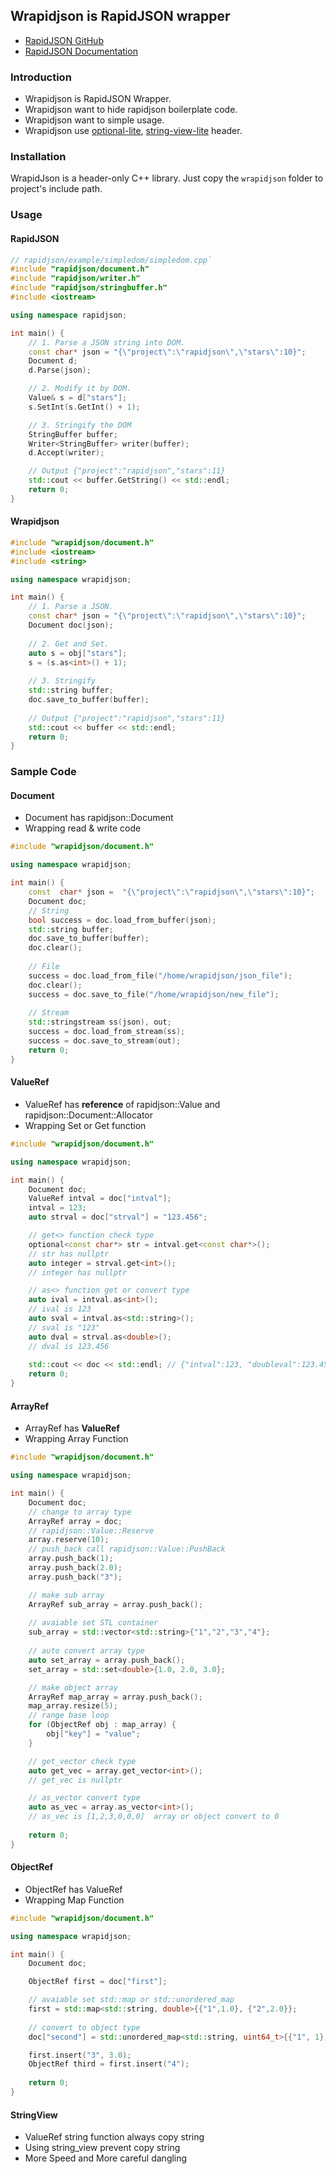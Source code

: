## Wrapidjson is RapidJSON wrapper

* [RapidJSON GitHub](https://github.com/Tencent/rapidjson/)
* [RapidJSON Documentation](http://rapidjson.org/)

### Introduction

* Wrapidjson is RapidJSON Wrapper.
* Wrapidjson want to hide rapidjson boilerplate code.
* Wrapidjson want to simple usage.
* Wrapidjson use [optional-lite](https://github.com/martinmoene/optional-lite), [string-view-lite](https://github.com/martinmoene/string-view-lite) header.

### Installation

WrapidJson is a header-only C++ library. Just copy the `wrapidjson` folder to project's include path.

### Usage

#### RapidJSON
~~~~~~~~~~cpp
// rapidjson/example/simpledom/simpledom.cpp`
#include "rapidjson/document.h"
#include "rapidjson/writer.h"
#include "rapidjson/stringbuffer.h"
#include <iostream>

using namespace rapidjson;

int main() {
    // 1. Parse a JSON string into DOM.
    const char* json = "{\"project\":\"rapidjson\",\"stars\":10}";
    Document d;
    d.Parse(json);

    // 2. Modify it by DOM.
    Value& s = d["stars"];
    s.SetInt(s.GetInt() + 1);

    // 3. Stringify the DOM
    StringBuffer buffer;
    Writer<StringBuffer> writer(buffer);
    d.Accept(writer);

    // Output {"project":"rapidjson","stars":11}
    std::cout << buffer.GetString() << std::endl;
    return 0;
}
~~~~~~~~~~
#### Wrapidjson
~~~~~~~~~~cpp
#include "wrapidjson/document.h"
#include <iostream>
#include <string>

using namespace wrapidjson;

int main() {
	// 1. Parse a JSON.
	const char* json = "{\"project\":\"rapidjson\",\"stars\":10}";
	Document doc(json);
	
	// 2. Get and Set.
	auto s = obj["stars"];
    s = (s.as<int>() + 1);
    
    // 3. Stringify
    std::string buffer;
	doc.save_to_buffer(buffer);
	
    // Output {"project":"rapidjson","stars":11}
    std::cout << buffer << std::endl;
    return 0;
}
~~~~~~~~~~
### Sample Code
#### Document
* Document has rapidjson::Document 
* Wrapping read & write code
~~~~~~~~~~cpp
#include "wrapidjson/document.h"

using namespace wrapidjson;

int main() {
    const  char* json =  "{\"project\":\"rapidjson\",\"stars\":10}";
	Document doc;
	// String 
	bool success = doc.load_from_buffer(json);
	std::string buffer;
	doc.save_to_buffer(buffer);
	doc.clear();
	
	// File
	success = doc.load_from_file("/home/wrapidjson/json_file");
	doc.clear();
	success = doc.save_to_file("/home/wrapidjson/new_file");
	
	// Stream
	std::stringstream ss(json), out;
	success = doc.load_from_stream(ss);
    success = doc.save_to_stream(out);
	return 0;
}
~~~~~~~~~~
#### ValueRef
* ValueRef has **reference** of rapidjson::Value and rapidjson::Document::Allocator
* Wrapping Set or Get function
~~~~~~~~~~cpp
#include "wrapidjson/document.h"

using namespace wrapidjson;

int main() {
	Document doc;
	ValueRef intval = doc["intval"];
	intval = 123;
	auto strval = doc["strval"] = "123.456";

    // get<> function check type
	optional<const char*> str = intval.get<const char*>();
	// str has nullptr
	auto integer = strval.get<int>();
	// integer has nullptr

    // as<> function get or convert type
    auto ival = intval.as<int>();
    // ival is 123
    auto sval = intval.as<std::string>();
    // sval is "123"
    auto dval = strval.as<double>();
    // dval is 123.456
    
	std::cout << doc << std::endl; // {"intval":123, "doubleval":123.456}
	return 0;
} 
~~~~~~~~~~
#### ArrayRef
* ArrayRef has **ValueRef**
* Wrapping Array Function
~~~~~~~~~~cpp
#include "wrapidjson/document.h"

using namespace wrapidjson;

int main() {
	Document doc;
	// change to array type
	ArrayRef array = doc;
	// rapidjson::Value::Reserve
	array.reserve(10);
    // push_back call rapidjson::Value::PushBack
	array.push_back(1);
	array.push_back(2.0);
	array.push_back("3");

	// make sub array
	ArrayRef sub_array = array.push_back();
	
	// avaiable set STL container
	sub_array = std::vector<std::string>{"1","2","3","4"};
	
	// auto convert array type
	auto set_array = array.push_back();
	set_array = std::set<double>{1.0, 2.0, 3.0};

	// make object array
	ArrayRef map_array = array.push_back();
	map_array.resize(5);
	// range base loop
	for (ObjectRef obj : map_array) {
		obj["key"] = "value";
	}

	// get_vector check type
	auto get_vec = array.get_vector<int>();
	// get_vec is nullptr

    // as_vector convert type
	auto as_vec = array.as_vector<int>();
	// as_vec is [1,2,3,0,0,0]  array or object convert to 0
	
	return 0;
}
~~~~~~~~~~
#### ObjectRef
* ObjectRef has ValueRef
* Wrapping Map Function
~~~~~~~~~~cpp
#include "wrapidjson/document.h"

using namespace wrapidjson;

int main() {
	Document doc;

	ObjectRef first = doc["first"];

    // avaiable set std::map or std::unordered_map
	first = std::map<std::string, double>{{"1",1.0}, {"2",2.0}};
	
	// convert to object type
	doc["second"] = std::unordered_map<std::string, uint64_t>{{"1", 1}, {"2",2}};

	first.insert("3", 3.0);
	ObjectRef third = first.insert("4");
	
	return 0;	
}
~~~~~~~~~~
#### StringView
* ValueRef string function always copy string
* Using string_view prevent copy string
* More Speed and More careful dangling
